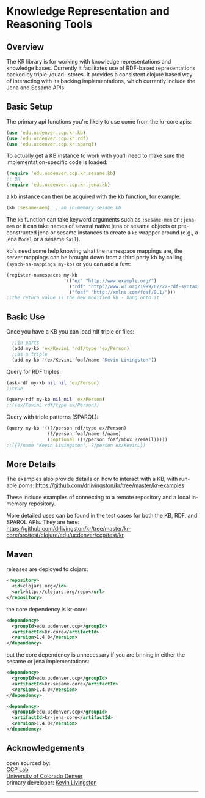 # Knowledge Representation and Reasoning Tools

## Overview

The KR library is for working with knowledge representations and knowledge bases.  Currently it facilitates use of RDF-based representations backed by triple-/quad- stores.  It provides a consistent clojure based way of interacting with its backing implementations, which currently include the Jena and Sesame APIs.


## Basic Setup

The primary api functions you're likely to use come from the kr-core apis:
```clj
(use 'edu.ucdenver.ccp.kr.kb)
(use 'edu.ucdenver.ccp.kr.rdf)
(use 'edu.ucdenver.ccp.kr.sparql)
```

To actually get a KB instance to work with you'll need to make sure the implementation-specific code is loaded:
```clj
(require 'edu.ucdenver.ccp.kr.sesame.kb)
;; OR
(require 'edu.ucdenver.ccp.kr.jena.kb)
```

a kb instance can then be acquired with the kb function, for example:
```clj
(kb :sesame-mem)  ; an in-memory sesame kb
```
The `kb` function can take keyword arguments such as `:sesame-mem` or `:jena-mem` or it can take names of several native jena or sesame objects or pre-constructed jena or sesame instances to create a `kb` wrapper around (e.g., a jena `Model` or a sesame `Sail`).

kb's need some help knowing what the namespace mappings are, the server mappings can be brought down from a third party kb by calling `(synch-ns-mappings my-kb)` or you can add a few:
```clj
(register-namespaces my-kb
                     '(("ex" "http://www.example.org/") 
                       ("rdf" "http://www.w3.org/1999/02/22-rdf-syntax-ns#")
                       ("foaf" "http://xmlns.com/foaf/0.1/")))
;;the return value is the new modified kb - hang onto it
```

## Basic Use

Once you have a KB you can load rdf triple or files:
```clj
  ;;in parts
  (add my-kb 'ex/KevinL 'rdf/type 'ex/Person)
  ;;as a triple
  (add my-kb '(ex/KevinL foaf/name "Kevin Livingston"))
```

Query for RDF triples:
```clj
(ask-rdf my-kb nil nil 'ex/Person)
;;true

(query-rdf my-kb nil nil 'ex/Person)
;;((ex/KevinL rdf/type ex/Person))
```

Query with triple patterns (SPARQL):
```clj
(query my-kb '((?/person rdf/type ex/Person)
               (?/person foaf/name ?/name)
               (:optional ((?/person foaf/mbox ?/email)))))
;;({?/name "Kevin Livingston", ?/person ex/KevinL})
```

## More Details

The examples also provide details on how to interact with a KB, with run-able poms:
https://github.com/drlivingston/kr/tree/master/kr-examples

These include examples of connecting to a remote repository and a local in-memory repository.


More detailed uses can be found in the test cases for both the KB, RDF, and SPARQL APIs.  They are here:
https://github.com/drlivingston/kr/tree/master/kr-core/src/test/clojure/edu/ucdenver/ccp/test/kr


## Maven

releases are deployed to clojars:
```xml
<repository>
  <id>clojars.org</id>
  <url>http://clojars.org/repo</url>
</repository>
```

the core dependency is kr-core:
```xml
<dependency>
  <groupId>edu.ucdenver.ccp</groupId>
  <artifactId>kr-core</artifactId>
  <version>1.4.0</version>
</dependency>
```

but the core dependency is unnecessary if you are brining in either the sesame or jena implementations:
```xml
<dependency>
  <groupId>edu.ucdenver.ccp</groupId>
  <artifactId>kr-sesame-core</artifactId>
  <version>1.4.0</version>
</dependency>

<dependency>
  <groupId>edu.ucdenver.ccp</groupId>
  <artifactId>kr-jena-core</artifactId>
  <version>1.4.0</version>
</dependency>
```


## Acknowledgements
open sourced by: <br />
[CCP Lab][] <br />
[University of Colorado Denver][] <br />
primary developer: [Kevin Livingston][]

----


[CCP Lab]: http://compbio.ucdenver.edu/Hunter_lab/CCP_website/index.html
[University of Colorado Denver]: http://www.ucdenver.edu/
[Kevin Livingston]: https://github.com/drlivingston